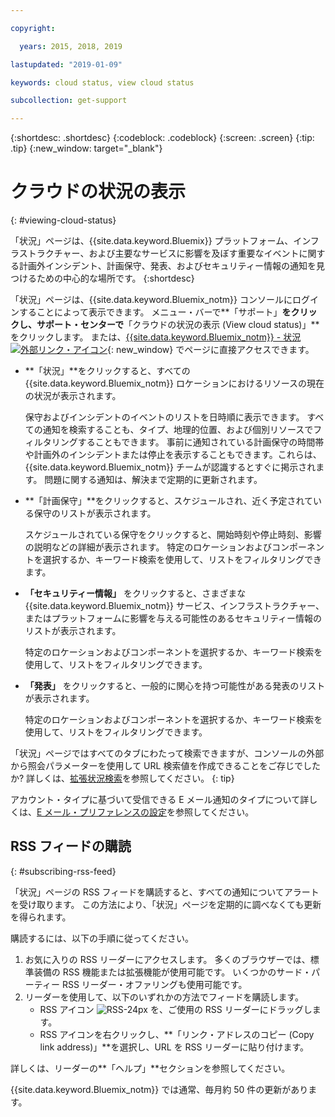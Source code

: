 ```yaml
---

copyright:

  years: 2015, 2018, 2019 

lastupdated: "2019-01-09"

keywords: cloud status, view cloud status

subcollection: get-support

---
```


{:shortdesc: .shortdesc}
{:codeblock: .codeblock}
{:screen: .screen}
{:tip: .tip}
{:new_window: target="_blank"}

# クラウドの状況の表示
{: #viewing-cloud-status}

「状況」ページは、{{site.data.keyword.Bluemix}} プラットフォーム、インフラストラクチャー、および主要なサービスに影響を及ぼす重要なイベントに関する計画外インシデント、計画保守、発表、およびセキュリティー情報の通知を見つけるための中心的な場所です。
{:shortdesc}

「状況」ページは、{{site.data.keyword.Bluemix_notm}} コンソールにログインすることによって表示できます。 メニュー・バーで**「サポート」**をクリックし、サポート・センターで**「クラウドの状況の表示 (View cloud status)」**をクリックします。 または、[{{site.data.keyword.Bluemix_notm}} - 状況 ![外部リンク・アイコン](../icons/launch-glyph.svg "外部リンク・アイコン")](https://cloud.ibm.com/status){: new_window} でページに直接アクセスできます。

* **「状況」**をクリックすると、すべての {{site.data.keyword.Bluemix_notm}} ロケーションにおけるリソースの現在の状況が表示されます。 

  保守およびインシデントのイベントのリストを日時順に表示できます。 すべての通知を検索することも、タイプ、地理的位置、および個別リソースでフィルタリングすることもできます。 事前に通知されている計画保守の時間帯や計画外のインシデントまたは停止を表示することもできます。これらは、{{site.data.keyword.Bluemix_notm}} チームが認識するとすぐに掲示されます。 問題に関する通知は、解決まで定期的に更新されます。

* **「計画保守」**をクリックすると、スケジュールされ、近く予定されている保守のリストが表示されます。 

  スケジュールされている保守をクリックすると、開始時刻や停止時刻、影響の説明などの詳細が表示されます。 特定のロケーションおよびコンポーネントを選択するか、キーワード検索を使用して、リストをフィルタリングできます。

* **「セキュリティー情報」** をクリックすると、さまざまな {{site.data.keyword.Bluemix_notm}} サービス、インフラストラクチャー、またはプラットフォームに影響を与える可能性のあるセキュリティー情報のリストが表示されます。

  特定のロケーションおよびコンポーネントを選択するか、キーワード検索を使用して、リストをフィルタリングできます。

* **「発表」** をクリックすると、一般的に関心を持つ可能性がある発表のリストが表示されます。

  特定のロケーションおよびコンポーネントを選択するか、キーワード検索を使用して、リストをフィルタリングできます。

「状況」ページではすべてのタブにわたって検索できますが、コンソールの外部から照会パラメーターを使用して URL 検索値を作成できることをご存じでしたか? 詳しくは、[拡張状況検索](/docs/get-support/status_search.html)を参照してください。
{: tip}

アカウント・タイプに基づいて受信できる E メール通知のタイプについて詳しくは、[E メール・プリファレンスの設定](/docs/account/email.html)を参照してください。 

## RSS フィードの購読
{: #subscribing-rss-feed}

「状況」ページの RSS フィードを購読すると、すべての通知についてアラートを受け取ります。 この方法により、「状況」ページを定期的に調べなくても更新を得られます。

購読するには、以下の手順に従ってください。

1. お気に入りの RSS リーダーにアクセスします。 多くのブラウザーでは、標準装備の RSS 機能または拡張機能が使用可能です。 いくつかのサード・パーティー RSS リーダー・オファリングも使用可能です。 
2. リーダーを使用して、以下のいずれかの方法でフィードを購読します。
    * RSS アイコン ![RSS-24px](../icons/RSS-24px.svg) を、ご使用の RSS リーダーにドラッグします。
    * RSS アイコンを右クリックし、**「リンク・アドレスのコピー (Copy link address)」**を選択し、URL を RSS リーダーに貼り付けます。

詳しくは、リーダーの**「ヘルプ」**セクションを参照してください。

{{site.data.keyword.Bluemix_notm}} では通常、毎月約 50 件の更新があります。








